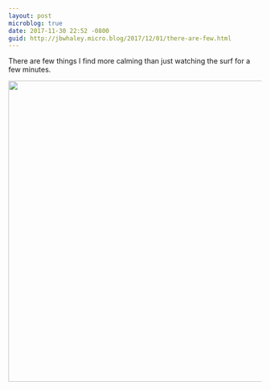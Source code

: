 ```yaml
---
layout: post
microblog: true
date: 2017-11-30 22:52 -0800
guid: http://jbwhaley.micro.blog/2017/12/01/there-are-few.html
---
```

There are few things I find more calming than just watching the surf for a few minutes.

<img src="http://www.jarrodwhaley.com/uploads/2017/1c4fe302df.jpg" width="600" height="599" />

